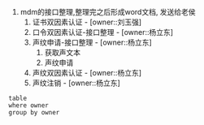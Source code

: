 1. mdm的接口整理,整理完之后形成word文档, 发送给老侯
	1. 证书双因素认证 - [owner::刘玉强]
	2. 口令双因素认证-接口整理 - [owner::杨立东]
	3. 声纹申请-接口整理  - [owner::杨立东]
		1. 获取声文本
		2. 声纹申请
	4. 声纹双因素认证 - [owner::杨立东]
	5. 声纹注销 - [owner::杨立东]

```dataview
table  
where owner  
group by owner
```